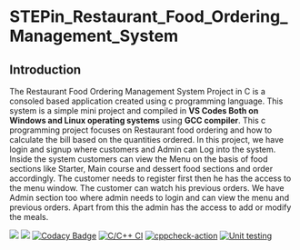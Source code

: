 # STEPin_Restaurant_Food_Ordering_Management_System
## Introduction
The Restaurant Food Ordering Management System Project in C is a consoled based application created using c programming language. This system is a simple mini project and compiled in **VS Codes Both on Windows and Linux operating systems** using **GCC compiler**. This c programming project focuses on Restaurant food ordering and how to calculate the bill based on the quantities ordered. In this project, we have login and signup where customers and Admin can Log into the system. Inside the system customers can view the Menu on the basis of food sections like Starter, Main course and dessert food sections and order accordingly. The customer needs to register first then he has the access to the menu window. The customer can watch his previous orders. We have Admin section too where admin needs to login and can view the menu and previous orders. Apart from this the admin has the access to add or modify the meals.

![](https://www.code-inspector.com/project/27306/score/svg)
![](https://www.code-inspector.com/project/27306/status/svg)
[![Codacy Badge](https://app.codacy.com/project/badge/Grade/41b77a387bf148f19aba02d17c86497a)](https://www.codacy.com/gh/sultanbepari/STEPin_Restaurant_Food_Odering_Management_System/dashboard?utm_source=github.com&amp;utm_medium=referral&amp;utm_content=sultanbepari/STEPin_Restaurant_Food_Odering_Management_System&amp;utm_campaign=Badge_Grade)
[![C/C++ CI](https://github.com/sultanbepari/STEPin_Restaurant_Food_Odering_Management_System/actions/workflows/C-build.yml/badge.svg)](https://github.com/sultanbepari/STEPin_Restaurant_Food_Odering_Management_System/actions/workflows/C-build.yml)
[![cppcheck-action](https://github.com/sultanbepari/STEPin_Restaurant_Food_Odering_Management_System/actions/workflows/cppcheck.yml/badge.svg)](https://github.com/sultanbepari/STEPin_Restaurant_Food_Odering_Management_System/actions/workflows/cppcheck.yml)
[![Unit testing](https://github.com/sultanbepari/STEPin_Restaurant_Food_Odering_Management_System/actions/workflows/Unit-Test.yml/badge.svg)](https://github.com/sultanbepari/STEPin_Restaurant_Food_Odering_Management_System/actions/workflows/Unit-Test.yml)
